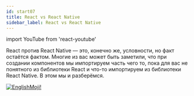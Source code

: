 ```yaml
---
id: start07
title: React vs React Native
sidebar_label: React vs React Native
---
```


import YouTube from 'react-youtube'

React против React Native — это, конечно же, условности, но факт остаётся фактом. Многие из вас может быть заметили, что при создании компонентов мы импортируем часть чего то, пока для вас не понятного из библиотеки React и что-то импортируем из библиотеки React Native. В этом мы и разберёмся.

<YouTube videoId='QdJGtUfkvfA' />

[![EnglishMoji!](/img/logo/englishmoji.png)](https://apps.apple.com/kz/app/englishmoji/id6450254885)
